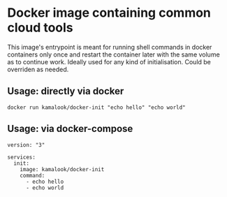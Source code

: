 # Docker image containing common cloud tools
This image's entrypoint is meant for running shell commands in docker containers only once and restart the container later with the same volume as to continue work.  Ideally used for any kind of initialisation. Could be overriden as needed.

## Usage: directly via docker
```
docker run kamalook/docker-init "echo hello" "echo world"
```

## Usage: via docker-compose
```
version: "3"

services:
  init:
    image: kamalook/docker-init
    command:
      - echo hello
      - echo world
```
